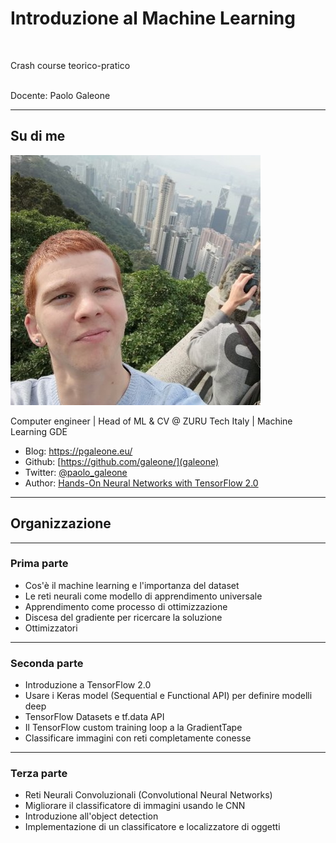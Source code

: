 <!-- classes: title -->

# Introduzione al Machine Learning
<br />

Crash course teorico-pratico

<br />
Docente: Paolo Galeone


---

<!-- sectionTitle: Su di me -->
## Su di me

![me](images/me_hk.jpg)

Computer engineer | Head of ML & CV @ ZURU Tech Italy | Machine Learning GDE

- Blog: https://pgaleone.eu/
- Github: [https://github.com/galeone/](galeone)
- Twitter: [@paolo_galeone](https://twitter.com/paolo_galeone)
- Author: [Hands-On Neural Networks with TensorFlow 2.0](https://amzn.to/2ZULPzh)

---

<!-- sectionTitle: Organizzazione -->
## Organizzazione

---

### Prima parte

- Cos'è il machine learning e l'importanza del dataset
- Le reti neurali come modello di apprendimento universale
- Apprendimento come processo di ottimizzazione
- Discesa del gradiente per ricercare la soluzione
- Ottimizzatori

---


### Seconda parte

- Introduzione a TensorFlow 2.0
- Usare i Keras model (Sequential e Functional API) per definire modelli deep
- TensorFlow Datasets e tf.data API
- Il TensorFlow custom training loop a la GradientTape
- Classificare immagini con reti completamente conesse

---

### Terza parte

- Reti Neurali Convoluzionali (Convolutional Neural Networks)
- Migliorare il classificatore di immagini usando le CNN
- Introduzione all'object detection
- Implementazione di un classificatore e localizzatore di oggetti
